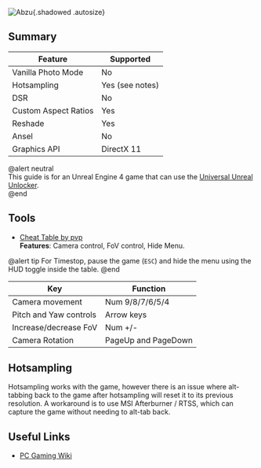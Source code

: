 ![Abzu](Images\abzu_header.png "Shot by SammirLlm"){.shadowed .autosize}

## Summary

Feature | Supported
--|--
Vanilla Photo Mode | No
Hotsampling | Yes (see notes)
DSR | No
Custom Aspect Ratios | Yes
Reshade | Yes 
Ansel | No
Graphics API | DirectX 11

@alert neutral  
This guide is for an Unreal Engine 4 game that can use the [Universal Unreal Unlocker](https://framedsc.com/GeneralGuides/universal_ue4_consoleunlocker.htm).  
@end

## Tools

* [Cheat Table by pvp](..\CheatTables\AbzuGame-Win64-Shipping.CT)  
**Features**: Camera control, FoV control, Hide Menu. 

@alert tip 
For Timestop, pause the game (`ESC`) and hide the menu using the HUD toggle inside the table. 
@end

Key | Function
--|--
Camera movement | Num 9/8/7/6/5/4
Pitch and Yaw controls | Arrow keys
Increase/decrease FoV | Num +/- 
Camera Rotation | PageUp and PageDown

## Hotsampling

Hotsampling works with the game, however there is an issue where alt-tabbing back to the game after hotsampling will reset it to its previous resolution. A workaround is to use MSI Afterburner / RTSS, which can capture the game without needing to alt-tab back.

## Useful Links

* [PC Gaming Wiki](https://www.pcgamingwiki.com/wiki/Abz%C3%BB)